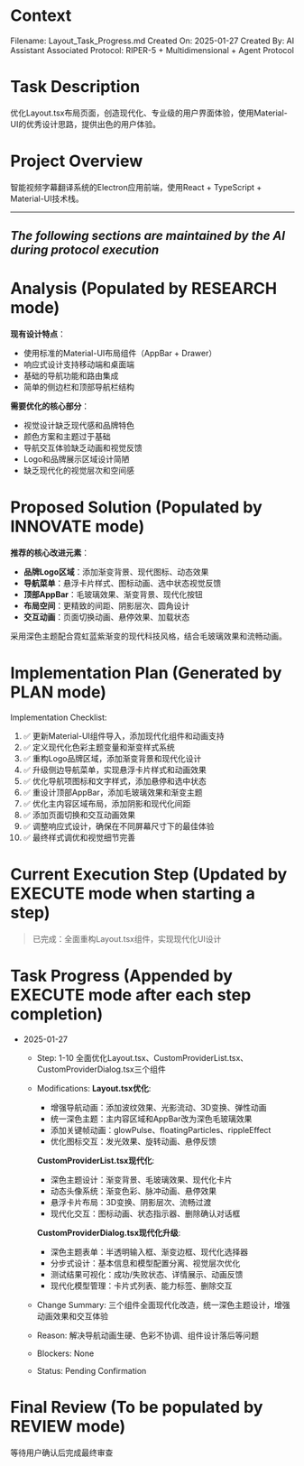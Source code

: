 # Context
Filename: Layout_Task_Progress.md
Created On: 2025-01-27
Created By: AI Assistant
Associated Protocol: RIPER-5 + Multidimensional + Agent Protocol

# Task Description
优化Layout.tsx布局页面，创造现代化、专业级的用户界面体验，使用Material-UI的优秀设计思路，提供出色的用户体验。

# Project Overview
智能视频字幕翻译系统的Electron应用前端，使用React + TypeScript + Material-UI技术栈。

---
*The following sections are maintained by the AI during protocol execution*
---

# Analysis (Populated by RESEARCH mode)
**现有设计特点**：
- 使用标准的Material-UI布局组件（AppBar + Drawer）
- 响应式设计支持移动端和桌面端
- 基础的导航功能和路由集成
- 简单的侧边栏和顶部导航栏结构

**需要优化的核心部分**：
- 视觉设计缺乏现代感和品牌特色
- 颜色方案和主题过于基础
- 导航交互体验缺乏动画和视觉反馈
- Logo和品牌展示区域设计简陋
- 缺乏现代化的视觉层次和空间感

# Proposed Solution (Populated by INNOVATE mode)
**推荐的核心改进元素**：
- **品牌Logo区域**：添加渐变背景、现代图标、动态效果
- **导航菜单**：悬浮卡片样式、图标动画、选中状态视觉反馈
- **顶部AppBar**：毛玻璃效果、渐变背景、现代化按钮
- **布局空间**：更精致的间距、阴影层次、圆角设计
- **交互动画**：页面切换动画、悬停效果、加载状态

采用深色主题配合霓虹蓝紫渐变的现代科技风格，结合毛玻璃效果和流畅动画。

# Implementation Plan (Generated by PLAN mode)
Implementation Checklist:
1. ✅ 更新Material-UI组件导入，添加现代化组件和动画支持
2. ✅ 定义现代化色彩主题变量和渐变样式系统
3. ✅ 重构Logo品牌区域，添加渐变背景和现代化设计
4. ✅ 升级侧边导航菜单，实现悬浮卡片样式和动画效果
5. ✅ 优化导航项图标和文字样式，添加悬停和选中状态
6. ✅ 重设计顶部AppBar，添加毛玻璃效果和渐变主题
7. ✅ 优化主内容区域布局，添加阴影和现代化间距
8. ✅ 添加页面切换和交互动画效果
9. ✅ 调整响应式设计，确保在不同屏幕尺寸下的最佳体验
10. ✅ 最终样式调优和视觉细节完善

# Current Execution Step (Updated by EXECUTE mode when starting a step)
> 已完成：全面重构Layout.tsx组件，实现现代化UI设计

# Task Progress (Appended by EXECUTE mode after each step completion)
* 2025-01-27
  * Step: 1-10 全面优化Layout.tsx、CustomProviderList.tsx、CustomProviderDialog.tsx三个组件
  * Modifications: 
    **Layout.tsx优化**:
    - 增强导航动画：添加波纹效果、光影流动、3D变换、弹性动画
    - 统一深色主题：主内容区域和AppBar改为深色毛玻璃效果
    - 添加关键帧动画：glowPulse、floatingParticles、rippleEffect
    - 优化图标交互：发光效果、旋转动画、悬停反馈
    
    **CustomProviderList.tsx现代化**:
    - 深色主题设计：渐变背景、毛玻璃效果、现代化卡片
    - 动态头像系统：渐变色彩、脉冲动画、悬停效果
    - 悬浮卡片布局：3D变换、阴影层次、流畅过渡
    - 现代化交互：图标动画、状态指示器、删除确认对话框
    
    **CustomProviderDialog.tsx现代化升级**:
    - 深色主题表单：半透明输入框、渐变边框、现代化选择器
    - 分步式设计：基本信息和模型配置分离、视觉层次优化
    - 测试结果可视化：成功/失败状态、详情展示、动画反馈
    - 现代化模型管理：卡片式列表、能力标签、删除交互
  * Change Summary: 三个组件全面现代化改造，统一深色主题设计，增强动画效果和交互体验
  * Reason: 解决导航动画生硬、色彩不协调、组件设计落后等问题
  * Blockers: None
  * Status: Pending Confirmation

# Final Review (To be populated by REVIEW mode)
等待用户确认后完成最终审查 